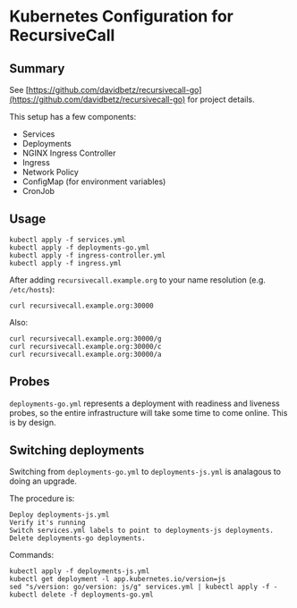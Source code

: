 # Kubernetes Configuration for RecursiveCall

## Summary

See [https://github.com/davidbetz/recursivecall-go](https://github.com/davidbetz/recursivecall-go) for project details.

This setup has a few components:

* Services
* Deployments
* NGINX Ingress Controller
* Ingress
* Network Policy
* ConfigMap (for environment variables)
* CronJob

## Usage

    kubectl apply -f services.yml
    kubectl apply -f deployments-go.yml
    kubectl apply -f ingress-controller.yml
    kubectl apply -f ingress.yml

After adding `recursivecall.example.org` to your name resolution (e.g. `/etc/hosts`):

    curl recursivecall.example.org:30000

Also:

    curl recursivecall.example.org:30000/g
    curl recursivecall.example.org:30000/c
    curl recursivecall.example.org:30000/a

## Probes

`deployments-go.yml` represents a deployment with readiness and liveness probes, so the entire infrastructure will take some time to come online. This is by design.

## Switching deployments

Switching from `deployments-go.yml` to `deployments-js.yml` is analagous to doing an upgrade.

The procedure is:

    Deploy deployments-js.yml
    Verify it's running
    Switch services.yml labels to point to deployments-js deployments.
    Delete deployments-go deployments.

Commands:

    kubectl apply -f deployments-js.yml
    kubectl get deployment -l app.kubernetes.io/version=js
    sed "s/version: go/version: js/g" services.yml | kubectl apply -f -
    kubectl delete -f deployments-go.yml
